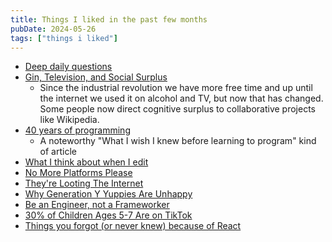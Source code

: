 ```yaml
---
title: Things I liked in the past few months
pubDate: 2024-05-26
tags: ["things i liked"]
---
```


- [Deep daily questions](https://taylor.town/daily-questions)
- [Gin, Television, and Social Surplus](https://gist.github.com/jm3/6724931)
    - Since the industrial revolution we have more free time and up until the internet we used it on alcohol and TV, but now that has changed. Some people now direct cognitive surplus to collaborative projects like Wikipedia.
- [40 years of programming](https://liw.fi/40/)
    - A noteworthy "What I wish I knew before learning to program" kind of article
- [What I think about when I edit](https://evaparish.com/blog/how-i-edit)
- [No More Platforms Please](https://world.hey.com/dhh/no-more-platforms-please-8f01445e)
- [They're Looting The Internet](https://www.wheresyoured.at/the-great-looting-of-the-internet/)
- [Why Generation Y Yuppies Are Unhappy](https://waitbutwhy.com/2013/09/why-generation-y-yuppies-are-unhappy.html)
- [Be an Engineer, not a Frameworker](https://freedium.cfd/https://johndanielraines.medium.com/be-an-engineer-not-a-frameworker-c58fe28d0c88)
- [30% of Children Ages 5-7 Are on TikTok](https://www.honest-broker.com/p/30-of-children-ages-5-7-are-on-tiktok)
- [Things you forgot (or never knew) because of React](https://joshcollinsworth.com/blog/antiquated-react)